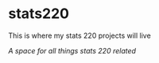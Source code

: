# stats220
This is where my stats 220 projects will live

*A space for all things stats 220 related*


